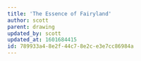 ```yaml
---
title: 'The Essence of Fairyland'
author: scott
parent: drawing
updated_by: scott
updated_at: 1601684415
id: 789933a4-8e2f-44c7-8e2c-e3e7cc86984a
---
```

